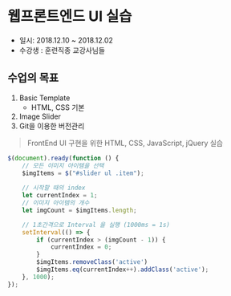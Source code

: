 # 웹프론트엔드 UI 실습
* 일시: 2018.12.10 ~ 2018.12.02
* 수강생 : 훈련직종 교강사님들

## 수업의 목표
1. Basic Template
   - HTML, CSS 기본
2. Image Slider
3. Git을 이용한 버전관리

> FrontEnd UI 구현을 위한 HTML, CSS, JavaScript, jQuery 실습

``````javascript
$(document).ready(function () {
    // 모든 이미지 아이템을 선택
    $imgItems = $("#slider ul .item");
    
    // 시작할 때의 index 
    let currentIndex = 1;
    // 이미지 아이템의 개수
    let imgCount = $imgItems.length;

    // 1초간격으로 Interval 을 실행 (1000ms = 1s)
    setInterval(() => {
        if (currentIndex > (imgCount - 1)) {
            currentIndex = 0;
        }
        $imgItems.removeClass('active')
        $imgItems.eq(currentIndex++).addClass('active');
    }, 1000);
});
